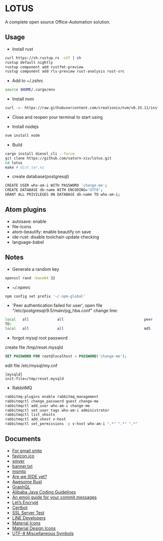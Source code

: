 # LOTUS

A complete open source Office-Automation solution.

## Usage

-   Install rust

```bash
curl https://sh.rustup.rs -sSf | sh
rustup default nightly
rustup component add rustfmt-preview
rustup component add rls-preview rust-analysis rust-src
```

-   Add to ~/.zshrc

```bash
source $HOME/.cargo/env
```

-   Install nvm

```bash
curl -o- https://raw.githubusercontent.com/creationix/nvm/v0.33.11/install.sh | zsh
```

-   Close and reopen your terminal to start using

-   Install nodejs

```bash
nvm install node
```

-   Build

```bash
cargo install diesel_cli --force
git clone https://github.com/saturn-xiv/lotus.git
cd lotus
make # dist.tar.xz
```

-   create database(postgresql)

```bash
CREATE USER who-am-i WITH PASSWORD 'change-me';
CREATE DATABASE db-name WITH ENCODING='UTF8';
GRANT ALL PRIVILEGES ON DATABASE db-name TO who-am-i;
```

## Atom plugins

-   autosave: enable
-   file-icons
-   atom-beautify: enable beautify on save
-   ide-rust: disable toolchain update checking
-   language-babel

## Notes

-   Generate a random key

```bash
openssl rand -base64 32
```

-   ~/.npmrc

```bash
npm config set prefix '~/.npm-global'
```

-   'Peer authentication failed for user', open file "/etc/postgresql/9.5/main/pg_hba.conf" change line:

```bash
local   all             all                                     peer
TO:
local   all             all                                     md5
```

-   forgot mysql root password

create file  /tmp/reset.mysqld

```sql
SET PASSWORD FOR root@localhost = PASSWORD('change-me');
```

edit file /etc/mysql/my.cnf

```text
[mysqld]
init-file=/tmp/reset.mysqld
```

-   RabbitMQ

```bash
rabbitmq-plugins enable rabbitmq_management
rabbitmqctl change_password guest change-me
rabbitmqctl add_user who-am-i change-me
rabbitmqctl set_user_tags who-am-i administrator
rabbitmqctl list_vhosts
rabbitmqctl add_vhost v-host
rabbitmqctl set_permissions -p v-host who-am-i ".*" ".*" ".*"
```

## Documents

-   [For gmail smtp](http://stackoverflow.com/questions/20337040/gmail-smtp-debug-error-please-log-in-via-your-web-browser)
-   [favicon.ico](http://icoconvert.com/)
-   [smver](http://semver.org/)
-   [banner.txt](http://patorjk.com/software/taag/)
-   [msmtp](https://wiki.archlinux.org/index.php/msmtp)
-   [Are we (I)DE yet?](https://areweideyet.com/)
-   [Awesome Rust](https://github.com/rust-unofficial/awesome-rust)
-   [GraphQL](https://graphql.org/learn/)
-   [Alibaba Java Coding Guidelines](https://github.com/alibaba/p3c)
-   [An emoji guide for your commit messages](https://gitmoji.carloscuesta.me/)
-   [Let’s Encrypt](https://letsencrypt.org/)
-   [Certbot](https://certbot.eff.org/)
-   [SSL Server Test](https://www.ssllabs.com/ssltest/index.html)
-   [LINE Developers](https://developers.line.me/en/)
-   [Material Icons](https://material.io/tools/icons/?style=baseline)
-   [Material Design Icons](https://materialdesignicons.com/)
-   [UTF-8 Miscellaneous Symbols](https://www.w3schools.com/charsets/ref_utf_misc_symbols.asp)

